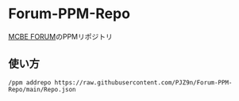 # Forum-PPM-Repo

[MCBE FORUM](https://forum.mcbe.jp)のPPMリポジトリ

## 使い方

`/ppm addrepo https://raw.githubusercontent.com/PJZ9n/Forum-PPM-Repo/main/Repo.json`
